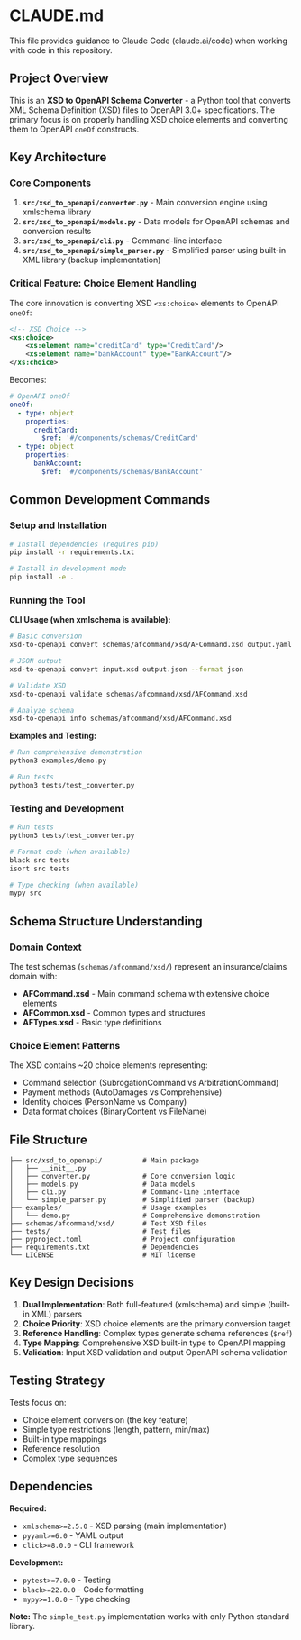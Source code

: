 # CLAUDE.md

This file provides guidance to Claude Code (claude.ai/code) when working with code in this repository.

## Project Overview

This is an **XSD to OpenAPI Schema Converter** - a Python tool that converts XML Schema Definition (XSD) files to OpenAPI 3.0+ specifications. The primary focus is on properly handling XSD choice elements and converting them to OpenAPI `oneOf` constructs.

## Key Architecture

### Core Components

1. **`src/xsd_to_openapi/converter.py`** - Main conversion engine using xmlschema library
2. **`src/xsd_to_openapi/models.py`** - Data models for OpenAPI schemas and conversion results  
3. **`src/xsd_to_openapi/cli.py`** - Command-line interface
4. **`src/xsd_to_openapi/simple_parser.py`** - Simplified parser using built-in XML library (backup implementation)

### Critical Feature: Choice Element Handling

The core innovation is converting XSD `<xs:choice>` elements to OpenAPI `oneOf`:

```xml
<!-- XSD Choice -->
<xs:choice>
    <xs:element name="creditCard" type="CreditCard"/>
    <xs:element name="bankAccount" type="BankAccount"/>
</xs:choice>
```

Becomes:
```yaml
# OpenAPI oneOf
oneOf:
  - type: object
    properties:
      creditCard:
        $ref: '#/components/schemas/CreditCard'
  - type: object
    properties:
      bankAccount:
        $ref: '#/components/schemas/BankAccount'
```

## Common Development Commands

### Setup and Installation
```bash
# Install dependencies (requires pip)
pip install -r requirements.txt

# Install in development mode
pip install -e .
```

### Running the Tool

**CLI Usage (when xmlschema is available):**
```bash
# Basic conversion
xsd-to-openapi convert schemas/afcommand/xsd/AFCommand.xsd output.yaml

# JSON output
xsd-to-openapi convert input.xsd output.json --format json

# Validate XSD
xsd-to-openapi validate schemas/afcommand/xsd/AFCommand.xsd

# Analyze schema
xsd-to-openapi info schemas/afcommand/xsd/AFCommand.xsd
```

**Examples and Testing:**
```bash
# Run comprehensive demonstration
python3 examples/demo.py

# Run tests
python3 tests/test_converter.py
```

### Testing and Development
```bash
# Run tests
python3 tests/test_converter.py

# Format code (when available)
black src tests
isort src tests

# Type checking (when available)
mypy src
```

## Schema Structure Understanding

### Domain Context
The test schemas (`schemas/afcommand/xsd/`) represent an insurance/claims domain with:
- **AFCommand.xsd** - Main command schema with extensive choice elements
- **AFCommon.xsd** - Common types and structures  
- **AFTypes.xsd** - Basic type definitions

### Choice Element Patterns
The XSD contains ~20 choice elements representing:
- Command selection (SubrogationCommand vs ArbitrationCommand)
- Payment methods (AutoDamages vs Comprehensive)
- Identity choices (PersonName vs Company)
- Data format choices (BinaryContent vs FileName)

## File Structure

```
├── src/xsd_to_openapi/          # Main package
│   ├── __init__.py
│   ├── converter.py             # Core conversion logic
│   ├── models.py                # Data models
│   ├── cli.py                   # Command-line interface
│   └── simple_parser.py         # Simplified parser (backup)
├── examples/                    # Usage examples
│   └── demo.py                  # Comprehensive demonstration
├── schemas/afcommand/xsd/       # Test XSD files
├── tests/                       # Test files
├── pyproject.toml               # Project configuration
├── requirements.txt             # Dependencies
└── LICENSE                      # MIT license
```

## Key Design Decisions

1. **Dual Implementation**: Both full-featured (xmlschema) and simple (built-in XML) parsers
2. **Choice Priority**: XSD choice elements are the primary conversion target
3. **Reference Handling**: Complex types generate schema references (`$ref`)
4. **Type Mapping**: Comprehensive XSD built-in type to OpenAPI mapping
5. **Validation**: Input XSD validation and output OpenAPI schema validation

## Testing Strategy

Tests focus on:
- Choice element conversion (the key feature)
- Simple type restrictions (length, pattern, min/max)
- Built-in type mappings
- Reference resolution
- Complex type sequences

## Dependencies

**Required:**
- `xmlschema>=2.5.0` - XSD parsing (main implementation)
- `pyyaml>=6.0` - YAML output
- `click>=8.0.0` - CLI framework

**Development:**
- `pytest>=7.0.0` - Testing
- `black>=22.0.0` - Code formatting
- `mypy>=1.0.0` - Type checking

**Note:** The `simple_test.py` implementation works with only Python standard library.